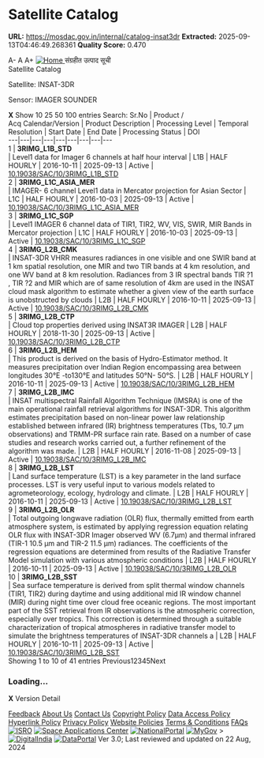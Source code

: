 # Satellite Catalog

**URL:** https://mosdac.gov.in/internal/catalog-insat3dr
**Extracted:** 2025-09-13T04:46:49.268361
**Quality Score:** 0.470

A- A A+
[ ![Home](https://mosdac.gov.in/sites/default/files/mosdac_small.png) ](https://mosdac.gov.in/ "Home")
संग्रहीत उत्पाद सूची   
Satellite Catalog  

Satellite: INSAT-3DR   

Sensor: IMAGER SOUNDER   
  

**X**
Show 10 25 50 100 entries
Search:
Sr.No | Product /  
Acq Calendar/Version  | Product Description | Processing Level | Temporal Resolution | Start Date | End Date | Processing Status | DOI  
---|---|---|---|---|---|---|---|---  
1 |  **3RIMG_L1B_STD**  
| Level1 data for Imager 6 channels at half hour interval | L1B | HALF HOURLY | 2016-10-11 | 2025-09-13 | Active | [10.19038/SAC/10/3RIMG_L1B_STD](https://dx.doi.org/10.19038/SAC/10/3RIMG_L1B_STD)  
2 |  **3RIMG_L1C_ASIA_MER**  
| IMAGER- 6 channel Level1 data in Mercator projection for Asian Sector | L1C | HALF HOURLY | 2016-10-03 | 2025-09-13 | Active | [10.19038/SAC/10/3RIMG_L1C_ASIA_MER](https://dx.doi.org/10.19038/SAC/10/3RIMG_L1C_ASIA_MER)  
3 |  **3RIMG_L1C_SGP**  
| Level1 IMAGER 6 channel data of TIR1, TIR2, WV, VIS, SWIR, MIR Bands in Mercator projection | L1C | HALF HOURLY | 2016-10-03 | 2025-09-13 | Active | [10.19038/SAC/10/3RIMG_L1C_SGP](https://dx.doi.org/10.19038/SAC/10/3RIMG_L1C_SGP)  
4 |  **3RIMG_L2B_CMK**  
| INSAT-3DR VHRR measures radiances in one visible and one SWIR band at 1 km spatial resolution, one MIR and two TIR bands at 4 km resolution, and one WV band at 8 km resolution. Radiances from 3 IR spectral bands TIR ?1 , TIR ?2 and MIR which are of same resolution of 4km are used in the INSAT cloud mask algorithm to estimate whether a given view of the earth surface is unobstructed by clouds | L2B | HALF HOURLY | 2016-10-11 | 2025-09-13 | Active | [10.19038/SAC/10/3RIMG_L2B_CMK](https://dx.doi.org/10.19038/SAC/10/3RIMG_L2B_CMK)  
5 |  **3RIMG_L2B_CTP**  
| Cloud top properties derived using INSAT3R IMAGER | L2B | HALF HOURLY | 2018-11-30 | 2025-09-13 | Active | [10.19038/SAC/10/3RIMG_L2B_CTP](https://dx.doi.org/10.19038/SAC/10/3RIMG_L2B_CTP)  
6 |  **3RIMG_L2B_HEM**  
| This product is derived on the basis of Hydro-Estimator method. It measures precipitation over Indian Region encompassing area between longitudes 30°E -to130°E and latitudes 50°N- 50°S. | L2B | HALF HOURLY | 2016-10-11 | 2025-09-13 | Active | [10.19038/SAC/10/3RIMG_L2B_HEM](https://dx.doi.org/10.19038/SAC/10/3RIMG_L2B_HEM)  
7 |  **3RIMG_L2B_IMC**  
| INSAT multispectral Rainfall Algorithm Technique (IMSRA) is one of the main operational rainfall retrieval algorithms for INSAT-3DR. This algorithm estimates precipitation based on non-linear power law relationship established between infrared (IR) brightness temperatures (Tbs, 10.7 µm observations) and TRMM-PR surface rain rate. Based on a number of case studies and research works carried out, a further refinement of the algorithm was made.  | L2B | HALF HOURLY | 2016-11-08 | 2025-09-13 | Active | [10.19038/SAC/10/3RIMG_L2B_IMC](https://dx.doi.org/10.19038/SAC/10/3RIMG_L2B_IMC)  
8 |  **3RIMG_L2B_LST**  
| Land surface temperature (LST) is a key parameter in the land surface processes. LST is very useful input to various models related to agrometeorology, ecology, hydrology and climate. | L2B | HALF HOURLY | 2016-10-11 | 2025-09-13 | Active | [10.19038/SAC/10/3RIMG_L2B_LST](https://dx.doi.org/10.19038/SAC/10/3RIMG_L2B_LST)  
9 |  **3RIMG_L2B_OLR**  
| Total outgoing longwave radiation (OLR) flux, thermally emitted from earth atmosphere system, is estimated by applying regression equation relating OLR flux with INSAT-3DR Imager observed WV (6.7&#956;m) and thermal infrared (TIR-1 10.5 &#956;m and TIR-2 11.5 &#956;m) radiances. The coefficients of the regression equations are determined from results of the Radiative Transfer Model simulation with various atmospheric conditions | L2B | HALF HOURLY | 2016-10-11 | 2025-09-13 | Active | [10.19038/SAC/10/3RIMG_L2B_OLR](https://dx.doi.org/10.19038/SAC/10/3RIMG_L2B_OLR)  
10 |  **3RIMG_L2B_SST**  
| Sea surface temperature is derived from split thermal window channels (TIR1, TIR2) during daytime and using additional mid IR window channel (MIR) during night time over cloud free oceanic regions. The most important part of the SST retrieval from IR observations is the atmospheric correction, especially over tropics. This correction is determined through a suitable characterization of tropical atmospheres in radiative transfer model to simulate the brightness temperatures of INSAT-3DR channels a | L2B | HALF HOURLY | 2016-10-11 | 2025-09-13 | Active | [10.19038/SAC/10/3RIMG_L2B_SST](https://dx.doi.org/10.19038/SAC/10/3RIMG_L2B_SST)  
Showing 1 to 10 of 41 entries
Previous12345Next
### Loading...
**X**
Version Detail
  

[](javascript:void\(0\);)
[Feedback](https://mosdac.gov.in/mosdac-feedback)
[About Us](https://mosdac.gov.in/about-us)
[Contact Us](https://mosdac.gov.in/contact-us)
[Copyright Policy](https://mosdac.gov.in/copyright-policy)
[Data Access Policy](https://mosdac.gov.in/data-access-policy)
[Hyperlink Policy](https://mosdac.gov.in/hyperlink-policy)
[Privacy Policy](https://mosdac.gov.in/privacy-policy)
[Website Policies](https://mosdac.gov.in/website-policies)
[Terms & Conditions](https://mosdac.gov.in/terms-conditions)
[FAQs](https://mosdac.gov.in/faq-page)
[![ISRO](https://mosdac.gov.in/sites/default/files/styles/thumbnail/public/logo-transparent.png?itok=IUS20l-w)](http://www.isro.gov.in) [![Space Applications Center](https://mosdac.gov.in/sites/default/files/styles/thumbnail/public/saclogo.png?itok=_Jv4AuIn)](http://www.sac.gov.in) [![NationalPortal](https://mosdac.gov.in/sites/default/files/styles/thumbnail/public/india-gov_0.png?itok=yssAPH3m)](http://www.india.gov.in) [![MyGov](https://mosdac.gov.in/sites/default/files/styles/thumbnail/public/mygov_0.png?itok=Po-dzdT3)](http://mygov.in/) >[![DigitalIndia](https://mosdac.gov.in/sites/default/files/styles/thumbnail/public/digital-india_0.png?itok=ntlP7atE)](http://www.digitalindia.gov.in/) [![DataPortal](https://mosdac.gov.in/sites/default/files/styles/thumbnail/public/data-gov.png?itok=qYA78FgB)](http://data.gov.in)
Ver 3.0; Last reviewed and updated on 22 Aug, 2024 
